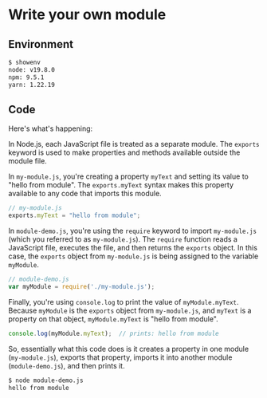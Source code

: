 # Write your own module

## Environment

```bash
$ showenv               
node: v19.8.0
npm: 9.5.1
yarn: 1.22.19
```

## Code

Here's what's happening:

In Node.js, each JavaScript file is treated as a separate module. The `exports` keyword is used to make properties and methods available outside the module file.

In `my-module.js`, you're creating a property `myText` and setting its value to "hello from module". The `exports.myText` syntax makes this property available to any code that imports this module.

```javascript
// my-module.js
exports.myText = "hello from module";
```

In `module-demo.js`, you're using the `require` keyword to import `my-module.js` (which you referred to as `my-module.js`). The `require` function reads a JavaScript file, executes the file, and then returns the `exports` object. In this case, the `exports` object from `my-module.js` is being assigned to the variable `myModule`.

```javascript
// module-demo.js
var myModule = require('./my-module.js');
```

Finally, you're using `console.log` to print the value of `myModule.myText`. Because `myModule` is the `exports` object from `my-module.js`, and `myText` is a property on that object, `myModule.myText` is "hello from module".

```javascript
console.log(myModule.myText);  // prints: hello from module
```

So, essentially what this code does is it creates a property in one module (`my-module.js`), exports that property, imports it into another module (`module-demo.js`), and then prints it.

```bash
$ node module-demo.js 
hello from module
```
